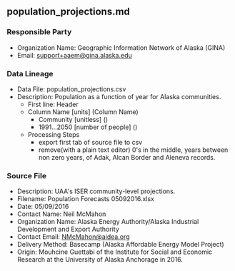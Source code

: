 ## population_projections.md

### Responsible Party
  * Organization Name: Geographic Information Network of Alaska (GINA)
  * Email: support+aaem@gina.alaska.edu

### Data Lineage
  * Data File: population_projections.csv
  * Description: Population as a function of year for Alaska communities.
    * First line: Header
    * Column Name [units] (Column Name)
      * Community [unitless] ()
      * 1991...2050 [number of people] ()
    * Processing Steps
      *  export first tab of source file to csv
      *  remove(with a plain text editor) 0's in the middle, years between non zero years, of Adak, Alcan Border and Aleneva records.  

### Source File
  * Description: UAA's ISER community-level projections.
  * Filename: Population Forecasts 05092016.xlsx
  * Date: 05/09/2016
  * Contact Name: Neil McMahon
  * Organization Name: Alaska Energy Authority/Alaska Industrial Development and Export Authority
  * Contact Email: NMcMahon@aidea.org
  * Delivery Method: Basecamp (Alaska Affordable Energy Model Project)
  * Origin: Mouhcine Guettabi of the Institute for Social and Economic Research at the University of Alaska Anchorage in 2016.  
